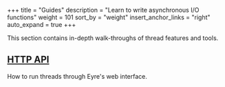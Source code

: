 +++
title = "Guides"
description = "Learn to write asynchronous I/O functions"
weight = 101
sort_by = "weight"
insert_anchor_links = "right"
auto_expand = true
+++

This section contains in-depth walk-throughs of thread features and tools.

## [HTTP API](/userspace/threads/guides/http-api)

How to run threads through Eyre's web interface.

